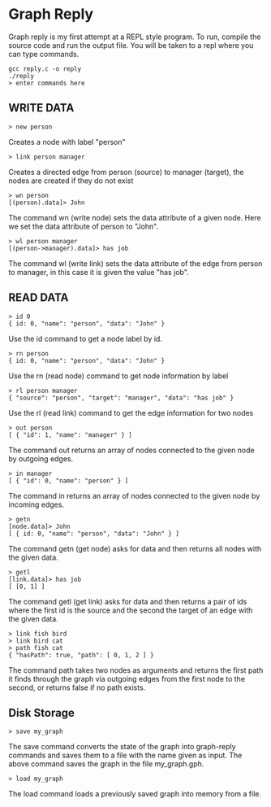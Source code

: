 Graph Reply
===========
Graph reply is my first attempt at a REPL style program. To run, compile the source code and run the output file. You will be taken to a repl where you can type commands.
```shell
gcc reply.c -o reply
./reply
> enter commands here
```


WRITE DATA
----------
```code
> new person 
```
Creates a node with label "person"
```code
> link person manager
```
Creates a directed edge from person (source) to manager (target), the nodes are created if they do not exist
```code
> wn person
[(person).data]> John
```
The command wn (write node) sets the data attribute of a given node.
Here we set the data attribute of person to "John".
```code
> wl person manager
[(person->manager).data]> has job
```
The command wl (write link) sets the data attribute of the edge from person to manager, in this case it is given the value "has job".

READ DATA
---------
```code
> id 0
{ id: 0, "name": "person", "data": "John" }
```
Use the id command to get a node label by id.
```code
> rn person
{ id: 0, "name": "person", "data": "John" }
```
Use the rn (read node) command to get node information by label
```code
> rl person manager
{ "source": "person", "target": "manager", "data": "has job" }
```
Use the rl (read link) command to get the edge information for two nodes
```code
> out person
[ { "id": 1, "name": "manager" } ]
```
The command out returns an array of nodes connected to the given node by outgoing edges.
```code
> in manager
[ { "id": 0, "name": "person" } ]
```
The command in returns an array of nodes connected to the given node by incoming edges.
```code
> getn
[node.data]> John
[ { id: 0, "name": "person", "data": "John" } ]
```
The command getn (get node) asks for data and then returns all nodes with the given data.
```code
> getl
[link.data]> has job
[ [0, 1] ]
```
The command getl (get link) asks for data and then returns a pair of ids where the first id is the source and the second the target of an edge with the given data.
```code
> link fish bird
> link bird cat
> path fish cat
{ "hasPath": true, "path": [ 0, 1, 2 ] }
```
The command path takes two nodes as arguments and returns the first path it finds through the graph via outgoing edges from the first node to the second, or returns false if no path exists.

Disk Storage
----
```code
> save my_graph
```
The save command converts the state of the graph into graph-reply commands and saves them to a file with the name given as input. The above command saves the graph in the file my_graph.gph.
```code
> load my_graph
```
The load command loads a previously saved graph into memory from a file.
